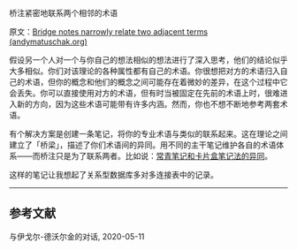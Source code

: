 桥注紧密地联系两个相邻的术语

原文：[Bridge notes narrowly relate two adjacent terms (andymatuschak.org)](https://notes.andymatuschak.org/z6eWsRsp4aWrQ8YbyYqsUNLg2g5ZXGcTy9Dpo)

假设另一个人对一个与你自己的想法相似的想法进行了深入思考，他们的结论似乎大多相似。你们对该理论的各种属性都有自己的术语。你很想把对方的术语归入自己的术语，但你的概念和他们的概念之间可能存在着微妙的差异，在这个过程中它会丢失。你可以直接使用对方的术语，但有时当被固定在先前的术语上时，很难进入新的方向，因为这些术语可能带有许多内涵。然而，你也不想不断地参考两套术语。

有个解决方案是创建一条笔记，将你的专业术语与类似的联系起来。这在理论之间建立了「桥梁」，描述了你们术语间的异同。用不同的主干笔记维护各自的术语体系——而桥注只是为了联系两者。比如说：[常青笔记和卡片盒笔记法的异同](https://notes.andymatuschak.org/z4AX7pHAu5uUfmrq4K4zig9x8jmmF62XgaMXm)。

这样的笔记让我想起了关系型数据库多对多连接表中的记录。

------

## 参考文献

与伊戈尔-德沃尔金的对话, 2020-05-11